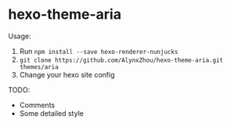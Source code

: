 # hexo-theme-aria

Usage:
  1. Run `npm install --save hexo-renderer-nunjucks`
  2. `git clone https://github.com/AlynxZhou/hexo-theme-aria.git themes/aria`
  3. Change your hexo site config

TODO:
  - Comments
  - Some detailed style
